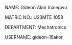 NAME: Gideon Akor Inalegwu

MATRIC NO.: U23MTE 1058

DEPARTMENT: Mechatronics

USERNAME: gideon-16akor
